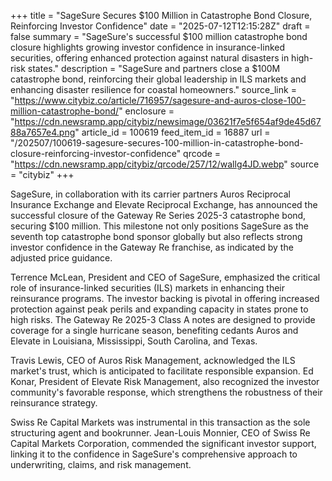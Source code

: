 +++
title = "SageSure Secures $100 Million in Catastrophe Bond Closure, Reinforcing Investor Confidence"
date = "2025-07-12T12:15:28Z"
draft = false
summary = "SageSure's successful $100 million catastrophe bond closure highlights growing investor confidence in insurance-linked securities, offering enhanced protection against natural disasters in high-risk states."
description = "SageSure and partners close a $100M catastrophe bond, reinforcing their global leadership in ILS markets and enhancing disaster resilience for coastal homeowners."
source_link = "https://www.citybiz.co/article/716957/sagesure-and-auros-close-100-million-catastrophe-bond/"
enclosure = "https://cdn.newsramp.app/citybiz/newsimage/03621f7e5f654af9de45d6788a7657e4.png"
article_id = 100619
feed_item_id = 16887
url = "/202507/100619-sagesure-secures-100-million-in-catastrophe-bond-closure-reinforcing-investor-confidence"
qrcode = "https://cdn.newsramp.app/citybiz/qrcode/257/12/wallg4JD.webp"
source = "citybiz"
+++

<p>SageSure, in collaboration with its carrier partners Auros Reciprocal Insurance Exchange and Elevate Reciprocal Exchange, has announced the successful closure of the Gateway Re Series 2025-3 catastrophe bond, securing $100 million. This milestone not only positions SageSure as the seventh top catastrophe bond sponsor globally but also reflects strong investor confidence in the Gateway Re franchise, as indicated by the adjusted price guidance.</p><p>Terrence McLean, President and CEO of SageSure, emphasized the critical role of insurance-linked securities (ILS) markets in enhancing their reinsurance programs. The investor backing is pivotal in offering increased protection against peak perils and expanding capacity in states prone to high risks. The Gateway Re 2025-3 Class A notes are designed to provide coverage for a single hurricane season, benefiting cedants Auros and Elevate in Louisiana, Mississippi, South Carolina, and Texas.</p><p>Travis Lewis, CEO of Auros Risk Management, acknowledged the ILS market's trust, which is anticipated to facilitate responsible expansion. Ed Konar, President of Elevate Risk Management, also recognized the investor community's favorable response, which strengthens the robustness of their reinsurance strategy.</p><p>Swiss Re Capital Markets was instrumental in this transaction as the sole structuring agent and bookrunner. Jean-Louis Monnier, CEO of Swiss Re Capital Markets Corporation, commended the significant investor support, linking it to the confidence in SageSure's comprehensive approach to underwriting, claims, and risk management.</p>